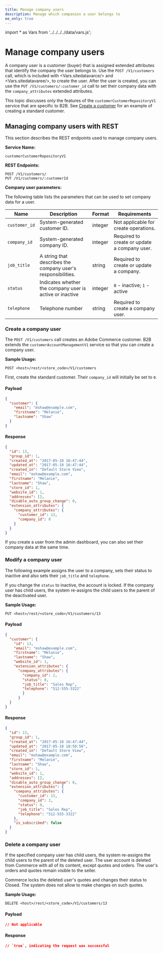 ```yaml
---
title: Manage company users
description: Manage which companies a user belongs to
ee_only: true
---
```


import * as Vars from '../../../../data/vars.js';

# Manage company users

A company user is a customer (buyer) that is assigned extended attributes that identify the company the user belongs to. Use the `POST /V1/customers` call, which is included with <Vars.sitedatavarce/> and <Vars.sitedatavaree/>, to create the user. After the user is created, you can use the `PUT /V1/customers/:customer_id` call to set their company data with the `company_attributes` extended attributes.

<InlineAlert variant="info" slots="text"/>

This topic discusses only the features of the `customerCustomerRepositoryV1` service that are specific to B2B. See [Create a customer](https://developer.adobe.com/commerce/webapi/rest/tutorials/orders/order-create-customer.html) for an example of creating a standard customer.

## Managing company users with REST

This section describes the REST endpoints used to manage company users.

**Service Name:**

`customerCustomerRepositoryV1`

**REST Endpoints:**

```terminal
POST /V1/customers/
PUT /V1/customers/:customerId
```

**Company user parameters:**

The following table lists the parameters that can be used to set company data for a user.

Name | Description | Format | Requirements
--- | --- | --- | ---
`customer_id` | System-generated customer ID. | integer | Not applicable for create operations.
`company_id` | System-generated company ID. | integer | Required to create or update a company user.
`job_title` | A string that describes the company user's responsibilities. | string | Required to create or update a company.
`status` | Indicates whether the company user is active or inactive | integer | `0` - inactive; `1` - active
`telephone`  |  Telephone number | string | Required to create a company user.

### Create a company user

The `POST /V1/customers` call creates an Adobe Commerce customer. B2B extends the `customerAccountManagementV1` service so that you can create a company user.

**Sample Usage:**

`POST <host>/rest/<store_code>/V1/customers`

First, create the standard customer. Their `company_id` will initially be set to `0`.

<CodeBlock slots="heading, code" repeat="2" languages="JSON, JSON" />

#### Payload

```json
{
  "customer": {
    "email": "mshaw@example.com",
    "firstname": "Melanie",
    "lastname": "Shaw"
  }
}
```

#### Response

```json
{
  "id": 13,
  "group_id": 1,
  "created_at": "2017-05-18 16:47:44",
  "updated_at": "2017-05-18 16:47:44",
  "created_in": "Default Store View",
  "email": "mshaw@example.com",
  "firstname": "Melanie",
  "lastname": "Shaw",
  "store_id": 1,
  "website_id": 1,
  "addresses": [],
  "disable_auto_group_change": 0,
  "extension_attributes": {
    "company_attributes": {
      "customer_id": 13,
      "company_id": 0
    }
  }
}
```

If you create a user from the admin dashboard, you can also set their company data at the same time.

### Modify a company user

The following example assigns the user to a company, sets their status to inactive and also sets their `job_title` and `telephone`.

If you change the `status` to inactive, the account is locked. If the company user has child users, the system re-assigns the child users to the parent of the deactivated user.

**Sample Usage:**

`PUT <host>/rest/<store_code>/V1/customers/13`

<CodeBlock slots="heading, code" repeat="2" languages="JSON, JSON" />

#### Payload

```json
{
  "customer": {
    "id": 13,
    "email": "mshaw@example.com",
    "firstname": "Melanie",
    "lastname": "Shaw",
    "website_id": 1,
    "extension_attributes": {
      "company_attributes": {
        "company_id": 2,
        "status": 0,
        "job_title": "Sales Rep",
        "telephone": "512-555-3322"
        }
      }
  }
}
```

#### Response

```json
{
  "id": 13,
  "group_id": 1,
  "created_at": "2017-05-18 16:47:44",
  "updated_at": "2017-05-18 18:50:58",
  "created_in": "Default Store View",
  "email": "mshaw@example.com",
  "firstname": "Melanie",
  "lastname": "Shaw",
  "store_id": 1,
  "website_id": 1,
  "addresses": [],
  "disable_auto_group_change": 0,
  "extension_attributes": {
    "company_attributes": {
      "customer_id": 13,
      "company_id": 2,
      "status": 0,
      "job_title": "Sales Rep",
      "telephone": "512-555-3322"
    },
    "is_subscribed": false
  }
}
```

### Delete a company user

If the specified company user has child users, the system re-assigns the child users to the parent of the deleted user. The user account is deleted from Commerce with all of its content, except quotes and orders. The user's orders and quotes remain visible to the seller.

Commerce locks the deleted user's quotes and changes their status to Closed. The system does not allow to make changes on such quotes.

**Sample Usage:**

`DELETE <host>/rest/<store_code>/V1/customers/13`

<CodeBlock slots="heading, code" repeat="2" languages="JSON, JSON" />

#### Payload

```json
// Not applicable
```

#### Response

```json
// `true`, indicating the request was successful
```
